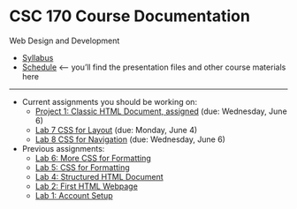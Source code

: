 # CSC 170 Course Documentation
Web Design and Development

- [Syllabus](syllabus.md)
- [Schedule](schedule.md) <– you’ll find the presentation files and other course materials here

<hr>

- Current assignments you should be working on:
  - [Project 1: Classic HTML Document, assigned](project01-classic-html-document/instructions.md) (due: Wednesday, June 6)
  - [Lab 7 CSS for Layout](lab07-css-for-layout/instructions.md) (due: Monday, June 4)
  - [Lab 8 CSS for Navigation](lab08-css-for-navigation/instructions.md) (due: Wednesday, June 6)
- Previous assignments:  
  - [Lab 6: More CSS for Formatting](lab06-css-for-formatting-2/instructions.md)
  - [Lab 5: CSS for Formatting](lab05-css-for-formatting-1/instructions.md)
  - [Lab 4: Structured HTML Document](lab04-structured-html-document/instructions.md) 
  - [Lab 2: First HTML Webpage](lab02-first-html-webpage/instructions.md) 
  - [Lab 1: Account Setup](lab01-account-setup/instructions.md)

